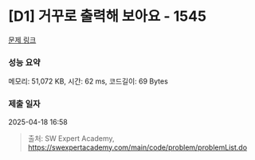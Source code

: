 # [D1] 거꾸로 출력해 보아요 - 1545 

[문제 링크](https://swexpertacademy.com/main/code/problem/problemDetail.do?contestProbId=AV2gbY0qAAQBBAS0) 

### 성능 요약

메모리: 51,072 KB, 시간: 62 ms, 코드길이: 69 Bytes

### 제출 일자

2025-04-18 16:58



> 출처: SW Expert Academy, https://swexpertacademy.com/main/code/problem/problemList.do